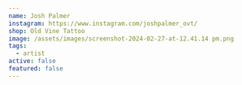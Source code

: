 ```yaml
---
name: Josh Palmer
instagram: https://www.instagram.com/joshpalmer_ovt/
shop: Old Vine Tattoo
image: /assets/images/screenshot-2024-02-27-at-12.41.14 pm.png
tags:
  - artist
active: false
featured: false
---
```

